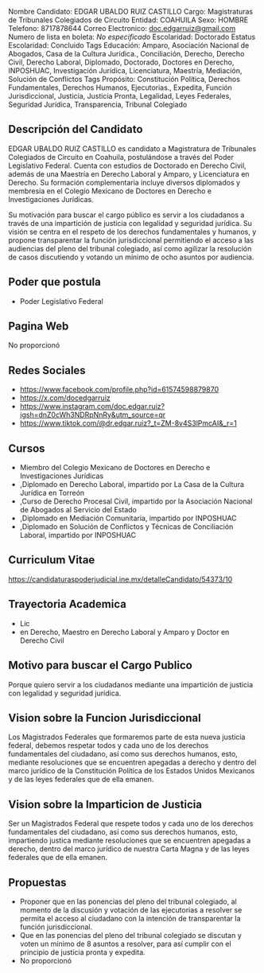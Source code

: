 Nombre Candidato: EDGAR UBALDO RUIZ CASTILLO
Cargo: Magistraturas de Tribunales Colegiados de Circuito
Entidad: COAHUILA
Sexo: HOMBRE
Telefono: 8717878644
Correo Electronico: doc.edgarruiz@gmail.com
Numero de lista en boleta: *No especificado*
Escolaridad: Doctorado
Estatus Escolaridad: Concluido
Tags Educación: Amparo, Asociación Nacional de Abogados, Casa de la Cultura Jurídica., Conciliación, Derecho, Derecho Civil, Derecho Laboral, Diplomado, Doctorado, Doctores en Derecho, INPOSHUAC, Investigación Jurídica, Licenciatura, Maestría, Mediación, Solución de Conflictos
Tags Propósito: Constitución Política, Derechos Fundamentales, Derechos Humanos, Ejecutorias., Expedita, Función Jurisdiccional, Justicia, Justicia Pronta, Legalidad, Leyes Federales, Seguridad Jurídica, Transparencia, Tribunal Colegiado


## Descripción del Candidato 

EDGAR UBALDO RUIZ CASTILLO es candidato a Magistratura de Tribunales Colegiados de Circuito en Coahuila, postulándose a través del Poder Legislativo Federal. Cuenta con estudios de Doctorado en Derecho Civil, además de una Maestría en Derecho Laboral y Amparo, y Licenciatura en Derecho. Su formación complementaria incluye diversos diplomados y membresía en el Colegio Mexicano de Doctores en Derecho e Investigaciones Jurídicas.

Su motivación para buscar el cargo público es servir a los ciudadanos a través de una impartición de justicia con legalidad y seguridad jurídica. Su visión se centra en el respeto de los derechos fundamentales y humanos, y propone transparentar la función jurisdiccional permitiendo el acceso a las audiencias del pleno del tribunal colegiado, así como agilizar la resolución de casos discutiendo y votando un mínimo de ocho asuntos por audiencia.


## Poder que postula

- Poder Legislativo Federal


## Pagina Web

No proporcionó


## Redes Sociales

- https://www.facebook.com/profile.php?id=61574598879870
- https://x.com/docedgarruiz
- https://www.instagram.com/doc.edgar.ruiz?igsh=dnZ0cWh3NDRpNnRy&utm_source=qr
- https://www.tiktok.com/@dr.edgar.ruiz?_t=ZM-8v4S3lPmcAI&_r=1


## Cursos

- Miembro del Colegio Mexicano de Doctores en Derecho e Investigaciones Jurídicas
- ,Diplomado en Derecho Laboral, impartido por La Casa de la Cultura Jurídica en Torreón
- ,Curso de Derecho Procesal Civil, impartido por la Asociación Nacional de Abogados al Servicio del Estado
- ,Diplomado en Mediación Comunitaria, impartido por INPOSHUAC
- ,Diplomado en Solución de Conflictos y Técnicas de Conciliación Laboral, impartido por INPOSHUAC


## Curriculum Vitae

https://candidaturaspoderjudicial.ine.mx/detalleCandidato/54373/10


## Trayectoria Academica

- Lic
- en Derecho, Maestro en Derecho Laboral y Amparo y Doctor en Derecho Civil


## Motivo para buscar el Cargo Publico

Porque quiero servir a los ciudadanos mediante una impartición de justicia con legalidad y seguridad jurídica.


## Vision sobre la Funcion Jurisdiccional

Los Magistrados Federales que formaremos parte de esta nueva justicia federal, debemos respetar todos y cada uno de los derechos fundamentales del ciudadano, así como sus derechos humanos, esto, mediante resoluciones que se encuentren apegadas a derecho y dentro del marco jurídico de la Constitución Política de los Estados Unidos Mexicanos y de las leyes federales que de ella emanen.


## Vision sobre la Imparticion de Justicia

Ser un Magistrados Federal que respete todos y cada uno de los derechos fundamentales del ciudadano, así como sus derechos humanos, esto, impartiendo justica mediante resoluciones que se encuentren apegadas a derecho, dentro del marco jurídico de nuestra Carta Magna y de las leyes federales que de ella emanen.


## Propuestas

- Proponer que en las ponencias del pleno del tribunal colegiado, al momento de la discusión y votación de las ejecutorias a resolver se permita el acceso al ciudadano con la intención de transparentar la función jurisdiccional.
- Que en las ponencias del pleno del tribunal colegiado se discutan y voten un mínimo de 8 asuntos a resolver, para así cumplir con el principio de justicia pronta y expedita.
- No proporcionó


